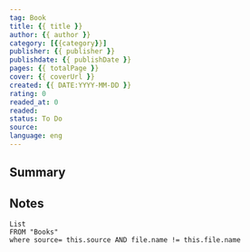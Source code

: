 ```yaml
---
tag: Book
title: {{ title }}
author: {{ author }}
category: [{{category}}]
publisher: {{ publisher }}
publishdate: {{ publishDate }}
pages: {{ totalPage }}
cover: {{ coverUrl }}
created: {{ DATE:YYYY-MM-DD }}
rating: 0
readed_at: 0
readed:
status: To Do
source: 
language: eng
---
```

## Summary


## Notes
```dataview
List 
FROM "Books"
where source= this.source AND file.name != this.file.name
```